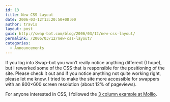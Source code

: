 ```yaml
---
id: 13
title: New CSS Layout
date: 2006-03-12T13:20:50+00:00
author: travis
layout: post
guid: http://swap-bot.com/blog/2006/03/12/new-css-layout/
permalink: /2006/03/12/new-css-layout/
categories:
  - Announcements
---
```

If you log into Swap-bot you won&#8217;t really notice anything different (I hope), but I reworked some of the CSS that is responsible for the positioning of the site. Please check it out and if you notice anything not quite working right, please let me know. I tried to make the site more accessible for swappers with an 800&#215;600 screen resolution (about 12% of pageviews).

For anyone interested in CSS, I followed the [3 column example at Mollio](http://www.mollio.org/).